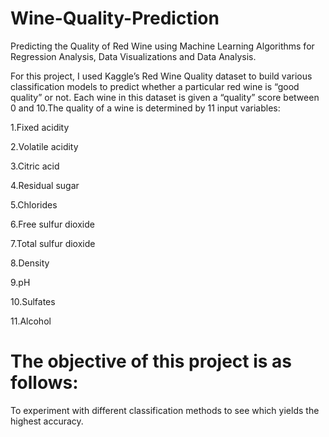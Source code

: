 # Wine-Quality-Prediction

Predicting the Quality of Red Wine using Machine Learning Algorithms for Regression Analysis, Data Visualizations and Data Analysis.

For this project, I used Kaggle’s Red Wine Quality dataset to build various classification models to predict whether a particular red wine is “good quality” or not. Each wine in this dataset is given a “quality” score between 0 and 10.The quality of a wine is determined by 11 input variables:

1.Fixed acidity

2.Volatile acidity

3.Citric acid

4.Residual sugar

5.Chlorides

6.Free sulfur dioxide

7.Total sulfur dioxide

8.Density

9.pH

10.Sulfates

11.Alcohol

# The objective of this project is as follows:

To experiment with different classification methods to see which yields the highest accuracy.
